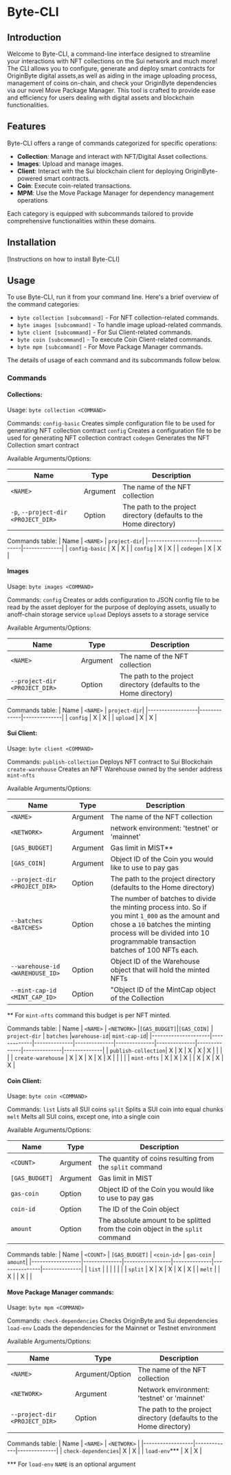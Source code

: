 # Byte-CLI

## Introduction
Welcome to Byte-CLI, a command-line interface designed to streamline your interactions with NFT collections on the Sui network and much more! The CLI allows you to configure, generate and deploy smart contracts for OriginByte digital assets,as well as aiding in the image uploading process, management of coins on-chain, and check your OriginByte dependencies via our novel Move Package Manager. This tool is crafted to provide ease and efficiency for users dealing with digital assets and blockchain functionalities.

## Features
Byte-CLI offers a range of commands categorized for specific operations:

- **Collection**: Manage and interact with NFT/Digital Asset collections.
- **Images**: Upload and manage images.
- **Client**: Interact with the Sui blockchain client for deploying OriginByte-powered smart contracts.
- **Coin**: Execute coin-related transactions.
- **MPM**: Use the Move Package Manager for dependency management operations

Each category is equipped with subcommands tailored to provide comprehensive functionalities within these domains.


## Installation
[Instructions on how to install Byte-CLI]

## Usage
To use Byte-CLI, run it from your command line. Here's a brief overview of the command categories:

- `byte collection [subcommand]` - For NFT collection-related commands.
- `byte images [subcommand]` - To handle image upload-related commands.
- `byte client [subcommand]` - For Sui Client-related commands.
- `byte coin [subcommand]` - To execute Coin Client-related commands.
- `byte mpm [subcommand]` - For Move Package Manager commands.

The details of usage of each command and its subcommands follow below.

### Commands

#### Collections:

Usage: `byte collection <COMMAND>`

Commands:
  `config-basic`  Creates simple configuration file to be used for generating NFT collection contract
  `config`        Creates a configuration file to be used for generating NFT collection contract
  `codegen`  Generates the NFT Collection smart contract

Available Arguments/Options:

| Name             | Type    | Description                                                                |
|------------------|---------|----------------------------------------------------------------------------|
| `<NAME>`         | Argument| The name of the NFT collection                                             |
| `-p`, `--project-dir <PROJECT_DIR>` | Option  | The path to the project directory (defaults to the Home directory) |


Commands table:
| Name             | `<NAME>`    | `project-dir`|
|------------------|-------------|--------------|
| `config-basic`    | X           | X            |
| `config`          | X           | X            |
| `codegen`        | X           | X            |


#### Images

Usage: `byte images <COMMAND>`

Commands:
  `config`  Creates or adds configuration to JSON config file to be read by the asset deployer for the purpose of deploying assets, usually to anoff-chain storage service
  `upload`  Deploys assets to a storage service

Available Arguments/Options:

| Name             | Type    | Description                                                                |
|------------------|---------|----------------------------------------------------------------------------|
| `<NAME>`         | Argument| The name of the NFT collection                                             |
| `--project-dir <PROJECT_DIR>` | Option  | The path to the project directory (defaults to the Home directory) |


Commands table:
| Name             | `<NAME>`    | `project-dir`|
|------------------|-------------|--------------|
| `config`          | X           | X            |
| `upload`         | X           | X            |


#### Sui Client:

Usage: `byte client <COMMAND>`

Commands:
  `publish-collection`  Deploys NFT contract to Sui Blockchain
  `create-warehouse`        Creates an NFT Warehouse owned by the sender address
  `mint-nfts`

Available Arguments/Options:

| Name             | Type    | Description                                                                |
|------------------|---------|----------------------------------------------------------------------------|
| `<NAME>`         | Argument| The name of the NFT collection                                             |
| `<NETWORK>`      | Argument| network environment: 'testnet' or 'mainnet'                                |
| `[GAS_BUDGET]`   | Argument| Gas limit in MIST**                                    |
| `[GAS_COIN]`   | Argument| Object ID of the Coin you would like to use to pay gas                       |
| `--project-dir <PROJECT_DIR>` | Option  | The path to the project directory (defaults to the Home directory) |
| `--batches <BATCHES> ` | Option  | The number of batches to divide the minting process into. So if you mint `1_000` as the amount and chose a `10` batches the minting process will be divided into 10 programmable transaction batches of 100 NFTs each. |
| `--warehouse-id <WAREHOUSE_ID>` | Option  | Object ID of the Warehouse object that will hold the minted NFTs |
| `--mint-cap-id <MINT_CAP_ID>` | Option  | "Object ID of the MintCap object of the Collection |

** For `mint-nfts` command this budget is per NFT minted.

Commands table:
| Name                | `<NAME>`    | `<NETWORK>`  |`[GAS_BUDGET]`|`[GAS_COIN]`  | `project-dir`  | `batches`  |`warehouse-id`| `mint-cap-id`|
|---------------------|-------------|--------------|--------------|--------------|--------------|--------------|--------------|--------------|
| `publish-collection`| X           | X            | X            | X            | X            |              |              |              |
| `create-warehouse`  | X           | X            | X            | X            | X            |              |              |              |
| `mint-nfts`         | X           | X            | X            |              | X            | X            | X            | X            |


#### Coin Client:

Usage: `byte coin <COMMAND>`

Commands:
  `list`   Lists all SUI coins
  `split`  Splits a SUI coin into equal chunks
  `melt`   Melts all SUI coins, except one, into a single coin

Available Arguments/Options:

| Name             | Type    | Description                                                                |
|------------------|---------|----------------------------------------------------------------------------|
| `<COUNT>`        | Argument| The quantity of coins resulting from the `split` command                   |
| `[GAS_BUDGET]`   | Argument| Gas limit in MIST                                                          |
| `gas-coin`       | Option| Object ID of the Coin you would like to use to pay gas                       |
| `coin-id`        | Option| The ID of the Coin object                                                  |
| `amount`         | Option | The absolute amount to be splitted from the coin object in the `split` command |

Commands table:
| Name             | `<COUNT>`    | `[GAS_BUDGET]`  | `<coin-id>`  | `gas-coin`    | `amount`|
|------------------|--------------|-----------------|--------------|---------------|--------------|
| `list`           |              |                 |              |               |              |
| `split`          | X            | X               | X            | X             | X            |
| `melt`           |              | X               |              | X             |              |


#### Move Package Manager commands:

Usage: `byte mpm <COMMAND>`

Commands:
  `check-dependencies`  Checks OriginByte and Sui dependencies
  `load-env`            Loads the dependencies for the Mainnet or Testnet environment


Available Arguments/Options:

| Name             | Type    | Description                                                                |
|------------------|---------|----------------------------------------------------------------------------|
| `<NAME>`         | Argument/Option | The name of the NFT collection                                      |
| `<NETWORK>`      | Argument| Network environment: 'testnet' or 'mainnet'                                 |
| `--project-dir <PROJECT_DIR>` | Option  | The path to the project directory (defaults to the Home directory) |

Commands table:
| Name             | `<NAME>`    | `<NETWORK>`  |
|------------------|-------------|--------------|
| `check-dependencies`| X        | X            |
| `load-env`***         | X      | X         |

*** For `load-env` `NAME` is an optional argument
